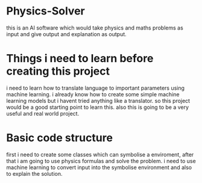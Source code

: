# Physics-Solver
 this is an AI software which would take physics and maths problems as input and give output and explanation as output.

# Things i need to learn before creating this project
i need to learn how to translate language to important parameters using machine learning. i already know how to create some simple machine learning models but i havent tried anything like a translator. so this project would be a good starting point to learn this. also this is going to be a very useful and real world project.

# Basic code structure
first i need to create some classes which can symbolise a enviroment, after that i am going to use physics formulas and solve the problem. i need to use machine learning to convert input into the symbolise environment and also to explain the solution.